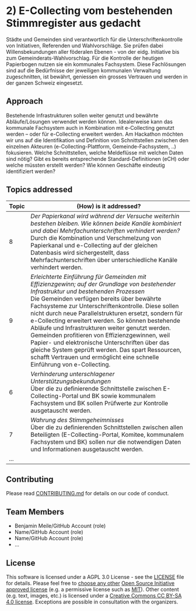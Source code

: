 # 2) E-Collecting vom bestehenden Stimmregister aus gedacht


Städte und Gemeinden sind verantwortlich für die Unterschriftenkontrolle von Initiativen, Referenden und Wahlvorschläge. Sie prüfen dabei Willensbekundungen aller föderalen Ebenen - von der eidg. Initiative bis zum Gemeinderats-Wahlvorschlag. 
Für die Kontrolle der heutigen Papierbogen nutzen sie ein kommunales Fachsystem. Diese Fachlösungen sind auf die Bedürfnisse der jeweiligen kommunalen Verwaltung zugeschnitten, ist bewährt, geniessen ein grosses Vertrauen und werden in der ganzen Schweiz eingesetzt. 

## Approach

Bestehende Infrastrukturen sollen weiter genutzt und bewährte Abläufe/Lösungen verwendet werden können. Idealerweise kann das kommunale Fachsystem auch in Kombination mit e-Collecting genutzt werden – oder für e-Collecting erweitert werden.
Am Hackathon möchten wir uns auf die Identifikation und Definition von Schnittstellen zwischen den einzelnen Akteuren (e-Collecting-Plattform, Gemeinde-Fachsystem, ..) fokusieren. 
Welche Schnittstellen, welche Meldeflüsse mit welchen Daten sind nötig? 
Gibt es bereits entsprechende Standard-Definitionen (eCH) oder welche müssten erstellt werden?
Wie können Geschäfte eindeutig identifiziert werden?


## Topics addressed

| Topic | (How) is it addressed? |
| -| ------- |
| 8 | *Der Papierkanal wird während der Versuche weiterhin bestehen bleiben. Wie können beide Kanäle kombiniert und dabei Mehrfachunterschriften verhindert werden?* </br> Durch die Kombination und Verschmelzung von Papierkanal und e-Collecting auf der gleichen Datenbasis wird sichergestellt, dass Mehrfachunterschriften über unterschiedliche Kanäle verhindert werden. |
| 9 | *Erleichterte Einführung für Gemeinden mit Effizienzgewinn; auf der Grundlage von bestehender Infrastruktur und bestehenden Prozessen* </br> Die Gemeinden verfügen bereits über bewährte Fachsysteme zur Unterschriftenkontrolle. Diese sollen nicht durch neue Parallelstrukturen ersetzt, sondern für e-Collecting erweitert werden. So können bestehende Abläufe und Infrastrukturen weiter genutzt werden. Gemeinden profitieren von Effizienzgewinnen, weil Papier- und elektronische Unterschriften über das gleiche System geprüft werden. Das spart Ressourcen, schafft Vertrauen und ermöglicht eine schnelle Einführung von e-Collecting. |
| 6 | *Verhinderung unterschlagener Unterstützungsbekundungen* </br> Über die zu definierende Schnittstelle zwischen E-Collecting-Portal und BK sowie kommunalem Fachsystem und BK sollen Prüfwerte zur Kontrolle ausgetauscht werden. |
| 7 | *Wahrung des Stimmgeheimnisses* </br> Über die zu definierenden Schnittstellen zwischen allen Beteiligten (E-Collecting-Portal, Komitee, kommunalem Fachsystem und BK) sollen nur die notwendigen Daten und Informationen ausgetauscht werden. |
| ... |  |

## Contributing

Please read [CONTRIBUTING.md](/CONTRIBUTING.md) for details on our code of conduct.

## Team Members

- Benjamin Meile/GitHub Account (role)
- Name/GitHub Account (role)
- Name/GitHub Account (role)
- ...

## License

This software is licensed under a AGPL 3.0 License - see the [LICENSE](LICENSE) file for details. Please feel free to [choose any other](https://choosealicense.com/) [Open Source Initiative approved license](https://opensource.org/licenses) (e.g. a permissive license such as [MIT](https://opensource.org/license/mit)). Other content (e.g. text, images, etc.) is licensed under a [Creative Commons CC BY-SA 4.0 license](https://creativecommons.org/licenses/by-sa/4.0/deed.de). Exceptions are possible in consultation with the organizers.
